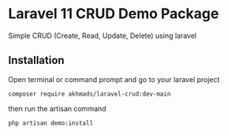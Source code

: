 # Laravel 11 CRUD Demo Package

Simple CRUD (Create, Read, Update, Delete) using laravel

## Installation

Open terminal or command prompt and go to your laravel project

```
composer require akhmads/laravel-crud:dev-main
```

then run the artisan command

```
php artisan demo:install
```
